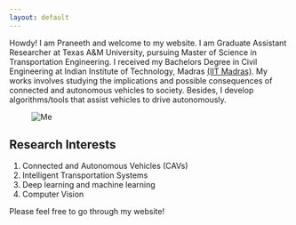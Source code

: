```yaml
---
layout: default
---
```



Howdy! I am Praneeth and welcome to my website. I am Graduate Assistant Researcher at Texas A&M University, pursuing Master of Science in Transportation Engineering. I received my Bachelors Degree in Civil Engineering at Indian Institute of Technology, Madras [(IIT Madras)](http://www.iitm.ac.in/). My works involves studying the implications and possible consequences of connected and autonomous vehicles to society. Besides, I develop algorithms/tools that assist vehicles to drive autonomously.

<figure>
<img class="home" src="/assets/pro_pic1.jpg" alt="Me">
</figure>

## Research Interests

1. Connected and Autonomous Vehicles (CAVs)
2. Intelligent Transportation Systems
3. Deep learning and machine learning
4. Computer Vision

Please feel free to go through my website!
